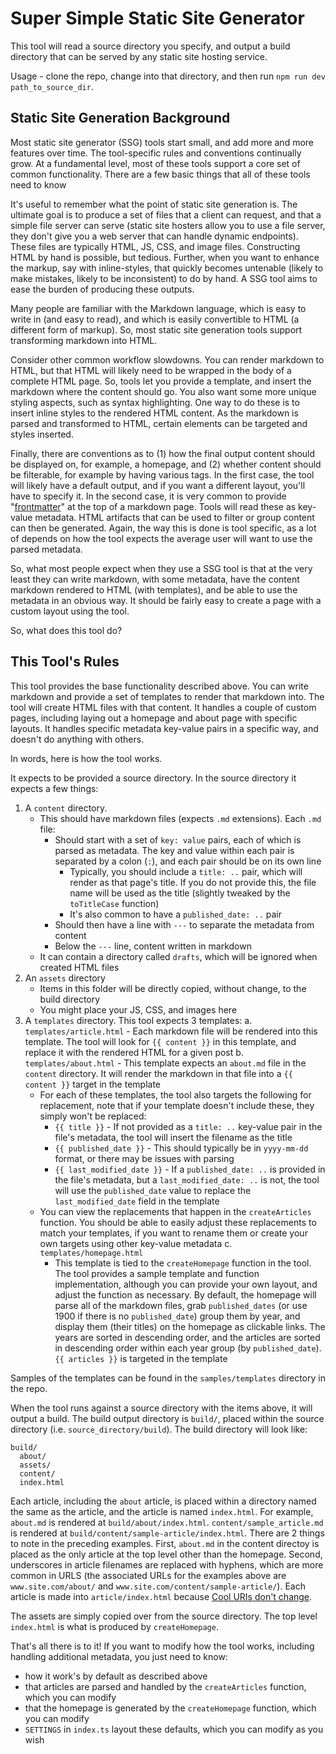 # Super Simple Static Site Generator

This tool will read a source directory you specify, and output a build directory that can be served by any static site hosting service.

Usage - clone the repo, change into that directory, and then run `npm run dev path_to_source_dir`.

## Static Site Generation Background

Most static site generator (SSG) tools start small, and add more and more features over time. The tool-specific rules and conventions continually grow. At a fundamental level, most of these tools support a core set of common functionality. There are a few basic things that all of these tools need to know

It's useful to remember what the point of static site generation is. The ultimate goal is to produce a set of files that a client can request, and that a simple file server can serve (static site hosters allow you to use a file server, they don't give you a web server that can handle dynamic endpoints). These files are typically HTML, JS, CSS, and image files. Constructing HTML by hand is possible, but tedious. Further, when you want to enhance the markup, say with inline-styles, that quickly becomes untenable (likely to make mistakes, likely to be inconsistent) to do by hand. A SSG tool aims to ease the burden of producing these outputs.

Many people are familiar with the Markdown language, which is easy to write in (and easy to read), and which is easily convertible to HTML (a different form of markup). So, most static site generation tools support transforming markdown into HTML.

Consider other common workflow slowdowns. You can render markdown to HTML, but that HTML will likely need to be wrapped in the body of a complete HTML page. So, tools let you provide a template, and insert the markdown where the content should go. You also want some more unique styling aspects, such as syntax highlighting. One way to do these is to insert inline styles to the rendered HTML content. As the markdown is parsed and transformed to HTML, certain elements can be targeted and styles inserted.

Finally, there are conventions as to (1) how the final output content should be displayed on, for example, a homepage, and (2) whether content should be filterable, for example by having various tags. In the first case, the tool will likely have a default output, and if you want a different layout, you'll have to specify it. In the second case, it is very common to provide "[frontmatter](https://www.reddit.com/r/ObsidianMD/comments/15hr7ix/frontmatter/)" at the top of a markdown page. Tools will read these as key-value metadata. HTML artifacts that can be used to filter or group content can then be generated. Again, the way this is done is tool specific, as a lot of depends on how the tool expects the average user will want to use the parsed metadata.

So, what most people expect when they use a SSG tool is that at the very least they can write markdown, with some metadata, have the content markdown rendered to HTML (with templates), and be able to use the metadata in an obvious way. It should be fairly easy to create a page with a custom layout using the tool.

So, what does this tool do?

## This Tool's Rules

This tool provides the base functionality described above. You can write markdown and provide a set of templates to render that markdown into. The tool will create HTML files with that content. It handles a couple of custom pages, including laying out a homepage and about page with specific layouts. It handles specific metadata key-value pairs in a specific way, and doesn't do anything with others.

In words, here is how the tool works. 

It expects to be provided a source directory. In the source directory it expects a few things:
1. A `content` directory.
    - This should have markdown files (expects `.md` extensions). Each `.md` file:
        - Should start with a set of `key: value` pairs, each of which is parsed as metadata. The key and value within each pair is separated by a colon (`:`), and each pair should be on its own line
            - Typically, you should include a `title: ..` pair, which will render as that page's title. If you do not provide this, the file name will be used as the title (slightly tweaked by the `toTitleCase` function)
            - It's also common to have a `published_date: ..` pair
        - Should then have a line with `---` to separate the metadata from content
        - Below the `---` line, content written in markdown 
    - It can contain a directory called `drafts`, which will be ignored when created HTML files
2. An `assets` directory
    - Items in this folder will be directly copied, without change, to the build directory
    - You might place your JS, CSS, and images here
3. A `templates` directory. This tool expects 3 templates:
    a. `templates/article.html`
        - Each markdown file will be rendered into this template. The tool will look for `{{ content }}` in this template, and replace it with the rendered HTML for a given post
    b. `templates/about.html`
        - This template expects an `about.md` file in the `content` directory. It will render the markdown in that file into a `{{ content }}` target in the template
    - For each of these templates, the tool also targets the following for replacement, note that if your template doesn't include these, they simply won't be replaced:
        - `{{ title }}` - If not provided as a `title: ..` key-value pair in the file's metadata, the tool will insert the filename as the title
        - `{{ published_date }}` - This should typically be in `yyyy-mm-dd` format, or there may be issues with parsing
        - `{{ last_modified_date }}` - If a `published_date: ..` is provided in the file's metadata, but a `last_modified_date: ..` is not, the tool will use the `published_date` value to replace the `last_modified_date` field in the template
    - You can view the replacements that happen in the `createArticles` function. You should be able to easily adjust these replacements to match your templates, if you want to rename them or create your own targets using other key-value metadata
    c. `templates/homepage.html`
        - This template is tied to the `createHomepage` function in the tool. The tool provides a sample template and function implementation, although you can provide your own layout, and adjust the function as necessary. By default, the homepage will parse all of the markdown files, grab `published_dates` (or use 1900 if there is no `published_date`) group them by year, and display them (their titles) on the homepage as clickable links. The years are sorted in descending order, and the articles are sorted in descending order within each year group (by `published_date`). `{{ articles }}` is targeted in the template

Samples of the templates can be found in the `samples/templates` directory in the repo.

When the tool runs against a source directory with the items above, it will output a build. The build output directory is `build/`, placed within the source directory (i.e. `source_directory/build`). The build directory will look like:
```
build/
  about/
  assets/
  content/
  index.html
```
Each article, including the `about` article, is placed within a directory named the same as the article, and the article is named `index.html`. For example, `about.md` is rendered at `build/about/index.html`. `content/sample_article.md` is rendered at `build/content/sample-article/index.html`. There are 2 things to note in the preceding examples. First, `about.md` in the content directoy is placed as the only article at the top level other than the homepage. Second, underscores in article filenames are replaced with hyphens, which are more common in URLS (the associated URLs for the examples above are `www.site.com/about/` and `www.site.com/content/sample-article/`). Each article is made into `article/index.html` because [Cool URIs don't change](https://www.w3.org/Provider/Style/URI).

The assets are simply copied over from the source directory. The top level `index.html` is what is produced by `createHomepage`.

That's all there is to it! If you want to modify how the tool works, including handling additional metadata, you just need to know:
- how it work's by default as described above
- that articles are parsed and handled by the `createArticles` function, which you can modify
- that the homepage is generated by the `createHomepage` function, which you can modify
- `SETTINGS` in `index.ts` layout these defaults, which you can modify as you wish
